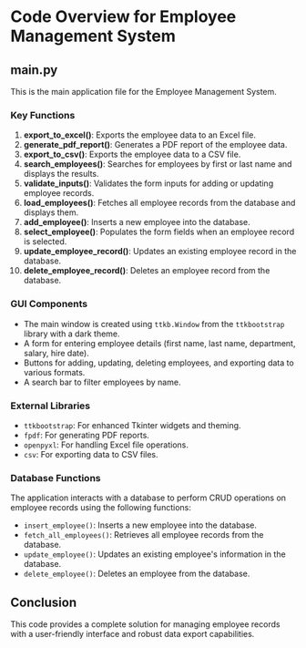 
# Code Overview for Employee Management System

## main.py
This is the main application file for the Employee Management System.

### Key Functions
1. **export_to_excel()**: Exports the employee data to an Excel file.
2. **generate_pdf_report()**: Generates a PDF report of the employee data.
3. **export_to_csv()**: Exports the employee data to a CSV file.
4. **search_employees()**: Searches for employees by first or last name and displays the results.
5. **validate_inputs()**: Validates the form inputs for adding or updating employee records.
6. **load_employees()**: Fetches all employee records from the database and displays them.
7. **add_employee()**: Inserts a new employee into the database.
8. **select_employee()**: Populates the form fields when an employee record is selected.
9. **update_employee_record()**: Updates an existing employee record in the database.
10. **delete_employee_record()**: Deletes an employee record from the database.

### GUI Components
- The main window is created using `ttkb.Window` from the `ttkbootstrap` library with a dark theme.
- A form for entering employee details (first name, last name, department, salary, hire date).
- Buttons for adding, updating, deleting employees, and exporting data to various formats.
- A search bar to filter employees by name.

### External Libraries
- `ttkbootstrap`: For enhanced Tkinter widgets and theming.
- `fpdf`: For generating PDF reports.
- `openpyxl`: For handling Excel file operations.
- `csv`: For exporting data to CSV files.

### Database Functions
The application interacts with a database to perform CRUD operations on employee records using the following functions:
- `insert_employee()`: Inserts a new employee into the database.
- `fetch_all_employees()`: Retrieves all employee records from the database.
- `update_employee()`: Updates an existing employee's information in the database.
- `delete_employee()`: Deletes an employee from the database.

## Conclusion
This code provides a complete solution for managing employee records with a user-friendly interface and robust data export capabilities.
